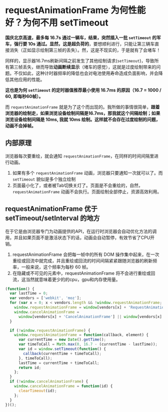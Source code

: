 # requestAnimationFrame 为何性能好？为何不用 setTimeout

**国庆北京高速，最多每 16.7s 通过一辆车，结果，突然插入一批 `setTimeout` 的军车，强行要 10s 通过。显然，这是超负荷的**，要想顺利进行，只能让第三辆车直接消失（正如显示绘制第三帧的丢失）。然，这是不现实的，于是就有了会堵车！

同样的，显示器16.7ms刷新间隔之前发生了其他绘制请求(`setTimeout`)，导致所有第三帧丢失，继而导致**动画断续显示**（堵车的感觉），这就是过度绘制带来的问题。不仅如此，这种计时器频率的降低也会对电池使用寿命造成负面影响，并会降低其他应用的性能。

**这也是为何 `setTimeout` 的定时器值推荐最小使用 16.7ms 的原因（16.7 = 1000 / 60, 即每秒60帧）。**

而 `requestAnimationFrame` 就是为了这个而出现的。我所做的事情很简单，**跟着浏览器的绘制走，如果浏览设备绘制间隔是16.7ms，那我就这个间隔绘制；如果浏览设备绘制间隔是 10ms, 我就 10ms 绘制。这样就不会存在过度绘制的问题，动画不会掉帧。**

## 内部原理

浏览器每次要重绘，就会通知 `requestAnimationFrame`，在同样的时间间隔里进行动画。

1. 如果有多个 `requestAnimationFrame` 动画，浏览器只要通知一次就可以了。而 `setTimeout` 貌似是多个独立绘制
1. 页面最小化了，或者被Tab切换关灯了。页面是不会重绘的，自然，`requestAnimationFrame` 动画不会执行。页面绘制全部停止，资源高效利用。

## requestAnimationFrame 优于 setTimeout/setInterval 的地方

在于它是由浏览器专门为动画提供的API，在运行时浏览器会自动优化方法的调用，并且如果页面不是激活状态下的话，动画会自动暂停，有效节省了CPU开销。

1. requestAnimationFrame 会把每一帧中的所有 DOM 操作集中起来，在一次重绘或回流中就完成，并且重绘或回流的时间间隔紧紧跟随浏览器的刷新频率，一般来说，这个频率为每秒 60 帧。
1. 在隐藏或不可见的元素中，requestAnimationFrame 将不会进行重绘或回流，这当然就意味着更少的的cpu，gpu和内存使用量。

```javascript
(function() {
  var lastTime = 0;
  var vendors = ['webkit', 'moz'];
  for (var x = 0; x < vendors.length && !window.requestAnimationFrame; ++x) {
    window.requestAnimationFrame = window[vendors[x] + 'RequestAnimationFrame'];
    window.cancelAnimationFrame =
      window[vendors[x] + 'CancelAnimationFrame'] || window[vendors[x] + 'CancelRequestAnimationFrame']; // name has changed in Webkit
  }

  if (!window.requestAnimationFrame) {
    window.requestAnimationFrame = function(callback, element) {
      var currentTime = new Date().getTime();
      var timeToCall = Math.max(0, 16.7 - (currentTime - lastTime));
      var id = window.setTimeout(function() {
        callback(currentTime + timeToCall);
      }, timeToCall);
      lastTime = currentTime + timeToCall;
      return id;
    };
  }
  if (!window.cancelAnimationFrame) {
    window.cancelAnimationFrame = function(id) {
      clearTimeout(id);
    };
  }
})();
```